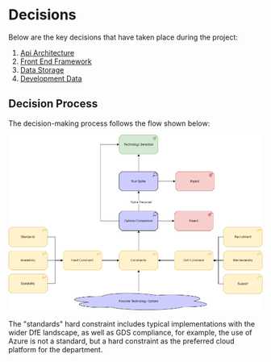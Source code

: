 # Decisions

Below are the key decisions that have taken place during the project:

1. [Api Architecture](decisions/api-architecture.md)
2. [Front End Framework](decisions/front-end-framework.md)
3. [Data Storage](decisions/data-storage.md)
4. [Development Data](decisions/development-data.md)

## Decision Process

The decision-making process follows the flow shown below:

![Decsion Process](../images/Decision-Process.png)

The "standards" hard constraint includes typical implementations with the wider DfE landscape, as well as GDS compliance, for example, the use of Azure is not a standard, but a hard constraint as the preferred cloud platform for the department. 